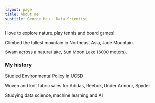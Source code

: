 ```yaml
---
layout: page
title: About me
subtitle: George Hou - Data Scientist
---
```


I love to explore nature, play tennis and board games!

Climbed the tallest mountain in Northeast Asia, Jade Mountain.

Swam across a natural lake, Sun Moon Lake (3000 meters).


### My history

Studied Environmental Policy in UCSD

Woven and knit fabric sales for Adidas, Reebok, Under Armour, Spyder

Studying data science, machine learning and AI
